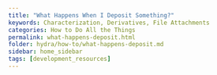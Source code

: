 ```yaml
---
title: "What Happens When I Deposit Something?"
keywords: Characterization, Derivatives, File Attachments
categories: How to Do All the Things
permalink: what-happens-deposit.html
folder: hydra/how-to/what-happens-deposit.md
sidebar: home_sidebar
tags: [development_resources]
---
```

